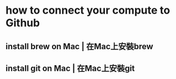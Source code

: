 # how to connect your compute to Github

## install brew on Mac | 在Mac上安裝brew
## install git on Mac | 在Mac上安裝git
